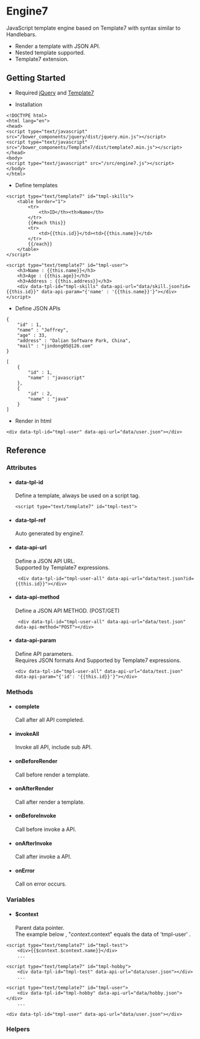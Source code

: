 Engine7
=========

JavaScript template engine based on Template7 with syntax similar to Handlebars. 
* Render a template with JSON API.
* Nested template supported.
* Template7 extension.

## Getting Started

* Required [jQuery](http://jquery.com/) and [Template7](http://www.idangero.us/template7/)

* Installation
```
<!DOCTYPE html>
<html lang="en">
<head>
<script type="text/javascript" src="/bower_components/jquery/dist/jquery.min.js"></script>
<script type="text/javascript" src="/bower_components/Template7/dist/template7.min.js"></script>
</head>
<body>
<script type="text/javascript" src="/src/engine7.js"></script>
</body>
</html>
```

* Define templates
```
<script type="text/template7" id="tmpl-skills">
    <table border="1">
        <tr>
            <th>ID</th><th>Name</th>
        </tr>
        {{#each this}}
        <tr>
            <td>{{this.id}}</td><td>{{this.name}}</td>
        </tr>
        {{/each}}
    </table>
</script>
```
```
<script type="text/template7" id="tmpl-user">
    <h3>Name : {{this.name}}</h3>
    <h3>Age : {{this.age}}</h3>
    <h3>Address : {{this.address}}</h3>
    <div data-tpl-id="tmpl-skills" data-api-url="data/skill.json?id={{this.id}}" data-api-param="{'name' : '{{this.name}}'}"></div>
</script>
```

* Define JSON APIs
```
{
	"id" : 1,
	"name" : "Jeffrey",
	"age" : 33,
	"address" : "Dalian Software Park, China",
	"mail" : "jindong05@126.com"
}
```
```
[
	{
		"id" : 1,
		"name" : "javascript"
	},
	{
		"id" : 2,
		"name" : "java"
	}
]
```
* Render in html

```
<div data-tpl-id="tmpl-user" data-api-url="data/user.json"></div>
```


## Reference 

### Attributes

* #### data-tpl-id   
    Define a template, always be used on a script tag.
   
    ```
    <script type="text/template7" id="tmpl-test">
    ```

* #### data-tpl-ref  
    Auto generated by engine7.

* #### data-api-url  
    Define a JSON API URL.  
    Supported by Template7 expressions.
    
    ```
     <div data-tpl-id="tmpl-user-all" data-api-url="data/test.json?id={{this.id}}"></div>
    ```

* #### data-api-method  
    Define a JSON API METHOD. (POST/GET)
    ```
     <div data-tpl-id="tmpl-user-all" data-api-url="data/test.json" data-api-method="POST"></div>
     ```

* #### data-api-param  
    Define API parameters.   
    Requires JSON formats And Supported by Template7 expressions.
    
    ```
    <div data-tpl-id="tmpl-user-all" data-api-url="data/test.json" data-api-param="{'id': '{{this.id}}'}"></div>
    ```


### Methods

 * #### complete
    Call after all API completed.
    
 * #### invokeAll
    Invoke all API, include sub API.
    
 * #### onBeforeRender
    Call before render a template.
    
 * #### onAfterRender
    Call after render a template.
    
 * #### onBeforeInvoke
    Call before invoke a API.
    
 * #### onAfterInvoke
    Call after invoke a API.
 
 * #### onError
    Call on error occurs.
 
### Variables

* #### $context

    Parent data pointer.   
    The example below , "$context.$context" equals the data of 'tmpl-user' . 

```
<script type="text/template7" id="tmpl-test">
    <div>{{$context.$context.name}}</div>
    ...
```

```
<script type="text/template7" id="tmpl-hobby">
    <div data-tpl-id="tmpl-test" data-api-url="data/user.json"></div>
    ...
```

```
<script type="text/template7" id="tmpl-user">
    <div data-tpl-id="tmpl-hobby" data-api-url="data/hobby.json"></div>
    ...
```

```
<div data-tpl-id="tmpl-user" data-api-url="data/user.json"></div>
```

### Helpers